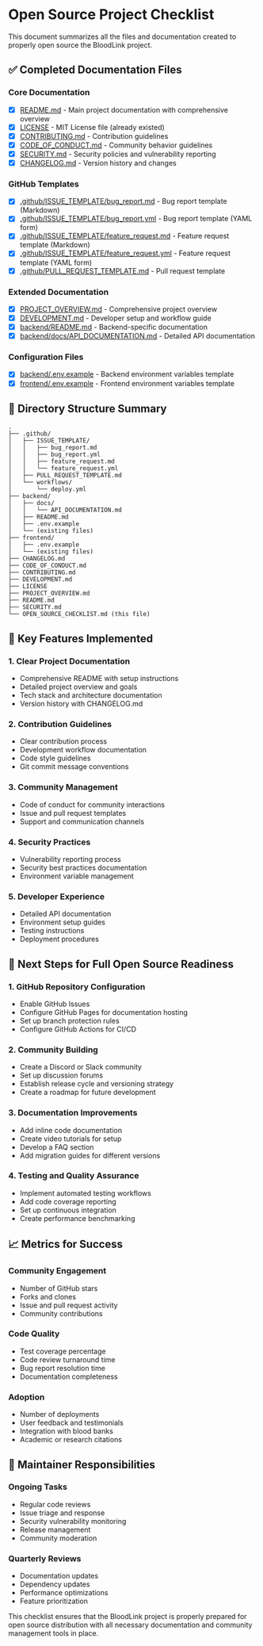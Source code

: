# Open Source Project Checklist

This document summarizes all the files and documentation created to properly open source the BloodLink project.

## ✅ Completed Documentation Files

### Core Documentation
- [x] [README.md](README.md) - Main project documentation with comprehensive overview
- [x] [LICENSE](LICENSE) - MIT License file (already existed)
- [x] [CONTRIBUTING.md](CONTRIBUTING.md) - Contribution guidelines
- [x] [CODE_OF_CONDUCT.md](CODE_OF_CONDUCT.md) - Community behavior guidelines
- [x] [SECURITY.md](SECURITY.md) - Security policies and vulnerability reporting
- [x] [CHANGELOG.md](CHANGELOG.md) - Version history and changes

### GitHub Templates
- [x] [.github/ISSUE_TEMPLATE/bug_report.md](.github/ISSUE_TEMPLATE/bug_report.md) - Bug report template (Markdown)
- [x] [.github/ISSUE_TEMPLATE/bug_report.yml](.github/ISSUE_TEMPLATE/bug_report.yml) - Bug report template (YAML form)
- [x] [.github/ISSUE_TEMPLATE/feature_request.md](.github/ISSUE_TEMPLATE/feature_request.md) - Feature request template (Markdown)
- [x] [.github/ISSUE_TEMPLATE/feature_request.yml](.github/ISSUE_TEMPLATE/feature_request.yml) - Feature request template (YAML form)
- [x] [.github/PULL_REQUEST_TEMPLATE.md](.github/PULL_REQUEST_TEMPLATE.md) - Pull request template

### Extended Documentation
- [x] [PROJECT_OVERVIEW.md](PROJECT_OVERVIEW.md) - Comprehensive project overview
- [x] [DEVELOPMENT.md](DEVELOPMENT.md) - Developer setup and workflow guide
- [x] [backend/README.md](backend/README.md) - Backend-specific documentation
- [x] [backend/docs/API_DOCUMENTATION.md](backend/docs/API_DOCUMENTATION.md) - Detailed API documentation

### Configuration Files
- [x] [backend/.env.example](backend/.env.example) - Backend environment variables template
- [x] [frontend/.env.example](frontend/.env.example) - Frontend environment variables template

## 📁 Directory Structure Summary

```
.
├── .github/
│   ├── ISSUE_TEMPLATE/
│   │   ├── bug_report.md
│   │   ├── bug_report.yml
│   │   ├── feature_request.md
│   │   └── feature_request.yml
│   ├── PULL_REQUEST_TEMPLATE.md
│   └── workflows/
│       └── deploy.yml
├── backend/
│   ├── docs/
│   │   └── API_DOCUMENTATION.md
│   ├── README.md
│   ├── .env.example
│   └── (existing files)
├── frontend/
│   ├── .env.example
│   └── (existing files)
├── CHANGELOG.md
├── CODE_OF_CONDUCT.md
├── CONTRIBUTING.md
├── DEVELOPMENT.md
├── LICENSE
├── PROJECT_OVERVIEW.md
├── README.md
├── SECURITY.md
└── OPEN_SOURCE_CHECKLIST.md (this file)
```

## 🎯 Key Features Implemented

### 1. Clear Project Documentation
- Comprehensive README with setup instructions
- Detailed project overview and goals
- Tech stack and architecture documentation
- Version history with CHANGELOG.md

### 2. Contribution Guidelines
- Clear contribution process
- Development workflow documentation
- Code style guidelines
- Git commit message conventions

### 3. Community Management
- Code of conduct for community interactions
- Issue and pull request templates
- Support and communication channels

### 4. Security Practices
- Vulnerability reporting process
- Security best practices documentation
- Environment variable management

### 5. Developer Experience
- Detailed API documentation
- Environment setup guides
- Testing instructions
- Deployment procedures

## 🚀 Next Steps for Full Open Source Readiness

### 1. GitHub Repository Configuration
- Enable GitHub Issues
- Configure GitHub Pages for documentation hosting
- Set up branch protection rules
- Configure GitHub Actions for CI/CD

### 2. Community Building
- Create a Discord or Slack community
- Set up discussion forums
- Establish release cycle and versioning strategy
- Create a roadmap for future development

### 3. Documentation Improvements
- Add inline code documentation
- Create video tutorials for setup
- Develop a FAQ section
- Add migration guides for different versions

### 4. Testing and Quality Assurance
- Implement automated testing workflows
- Add code coverage reporting
- Set up continuous integration
- Create performance benchmarking

## 📈 Metrics for Success

### Community Engagement
- Number of GitHub stars
- Forks and clones
- Issue and pull request activity
- Community contributions

### Code Quality
- Test coverage percentage
- Code review turnaround time
- Bug report resolution time
- Documentation completeness

### Adoption
- Number of deployments
- User feedback and testimonials
- Integration with blood banks
- Academic or research citations

## 🤝 Maintainer Responsibilities

### Ongoing Tasks
- Regular code reviews
- Issue triage and response
- Security vulnerability monitoring
- Release management
- Community moderation

### Quarterly Reviews
- Documentation updates
- Dependency updates
- Performance optimizations
- Feature prioritization

This checklist ensures that the BloodLink project is properly prepared for open source distribution with all necessary documentation and community management tools in place.